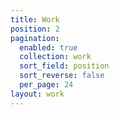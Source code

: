 ```yaml
---
title: Work
position: 2
pagination:
  enabled: true
  collection: work
  sort_field: position
  sort_reverse: false
  per_page: 24
layout: work
---
```


